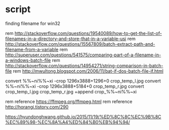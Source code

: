 # script

finding filename for win32

rem http://stackoverflow.com/questions/19540089/how-to-get-the-list-of-filenames-in-a-directory-and-store-that-in-a-variable-usi
rem http://stackoverflow.com/questions/15567809/batch-extract-path-and-filename-from-a-variable
rem http://superuser.com/questions/541575/comparing-part-of-a-filename-in-a-windows-batch-file
rem http://stackoverflow.com/questions/14954271/string-comparison-in-batch-file
rem http://mwultong.blogspot.com/2006/11/bat-if-dos-batch-file-if.html

convert %%~ni%%~xi -crop 1296x3888+1296+0 crop_temp_l.jpg
convert %%~ni%%~xi -crop 1296x3888+5184+0 crop_temp_r.jpg
convert crop_temp_l.jpg crop_temp_r.jpg +append crop_%%~ni%%~xi

rem reference https://ffmpeg.org/ffmpeg.html
rem reference http://horangi.tistory.com/290

https://hyundonghwang.github.io/2015/11/19/%ED%8C%8C%EC%9B%8C%EC%89%98-%EC%8A%A4%ED%84%B0%EB%94%94/

